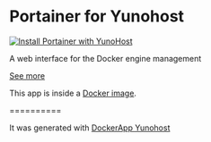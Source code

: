 Portainer for Yunohost
==========

[![Install Portainer with YunoHost](https://install-app.yunohost.org/install-with-yunohost.png)](https://install-app.yunohost.org/?app=portainer)

A web interface for the Docker engine management

[See more](https://portainer.io/)

This app is inside a [Docker image](https://hub.docker.com/r/portainer/portainer/).

==========

It was generated with [DockerApp Yunohost](https://github.com/aymhce/dockerappmodel_ynh/)
